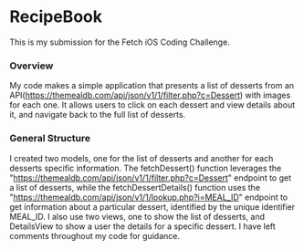 # RecipeBook
This is my submission for the Fetch iOS Coding Challenge. 

### Overview
My code makes a simple application that presents a list of desserts from an API(https://themealdb.com/api/json/v1/1/filter.php?c=Dessert) with images for each one. It allows users to click on each dessert and view details about it, and navigate back to the full list of desserts. 

### General Structure
I created two models, one for the list of desserts and another for each desserts specific information. The fetchDessert() function leverages the "https://themealdb.com/api/json/v1/1/filter.php?c=Dessert" endpoint to get a list of desserts, while the fetchDessertDetails() function uses the "https://themealdb.com/api/json/v1/1/lookup.php?i=MEAL_ID" endpoint to get information about a particular dessert, identified by the unique identifier MEAL_ID. I also use two views, one to show the list of desserts, and DetailsView to show a user the details for a specific dessert. I have left comments throughout my code for guidance. 

